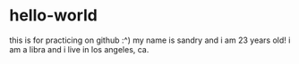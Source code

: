 # hello-world
this is for practicing on github :^)
my name is sandry and i am 23 years old! i am a libra and i live in los angeles, ca. 
